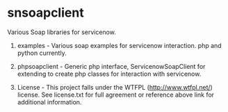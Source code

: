 snsoapclient
============

Various Soap libraries for servicenow.

1. examples - Various soap examples for servicenow interaction. php and python currently.  

2. phpsoapclient - Generic php interface, ServicenowSoapClient for extending
to create php classes for interaction with servicenow.

3. License - This project falls under the WTFPL (http://www.wtfpl.net/) license.  See license.txt for full agreement or reference above link for additional information.  


